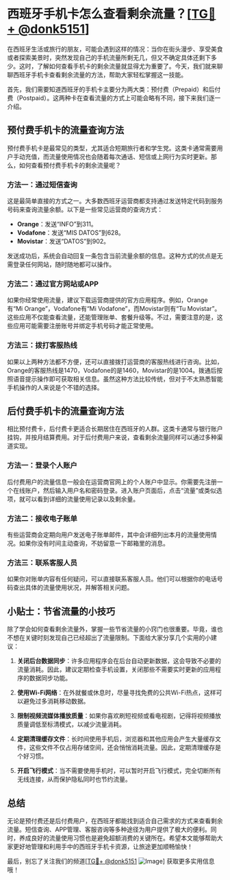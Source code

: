 # 西班牙手机卡怎么查看剩余流量？[[TG💪+ @donk5151](https://t.me/s/donk5151)]

在西班牙生活或旅行的朋友，可能会遇到这样的情况：当你在街头漫步、享受美食或者探索美景时，突然发现自己的手机流量所剩无几，但又不确定具体还剩下多少。这时，了解如何查看手机卡的剩余流量就显得尤为重要了。今天，我们就来聊聊西班牙手机卡查看剩余流量的方法，帮助大家轻松掌握这一技能。

首先，我们需要知道西班牙的手机卡主要分为两大类：预付费（Prepaid）和后付费（Postpaid）。这两种卡在查看流量的方式上可能会略有不同，接下来我们逐一介绍。

## 预付费手机卡的流量查询方法

预付费手机卡是最常见的类型，尤其适合短期旅行者和学生党。这类卡通常需要用户手动充值，而流量使用情况也会随着每次通话、短信或上网行为实时更新。那么，如何查看预付费手机卡的剩余流量呢？

### 方法一：通过短信查询

这是最简单直接的方式之一。大多数西班牙运营商都支持通过发送特定代码到服务号码来查询流量余额。以下是一些常见运营商的查询方式：

- **Orange**：发送“INFO”到311。
- **Vodafone**：发送“MIS DATOS”到628。
- **Movistar**：发送“DATOS”到902。

发送成功后，系统会自动回复一条包含当前流量余额的信息。这种方式的优点是无需登录任何网站，随时随地都可以操作。

### 方法二：通过官方网站或APP

如果你经常使用流量，建议下载运营商提供的官方应用程序。例如，Orange有“Mi Orange”，Vodafone有“Mi Vodafone”，而Movistar则有“Tu Movistar”。这些应用不仅能查看流量，还能管理账单、套餐升级等。不过，需要注意的是，这些应用可能需要注册账号并绑定手机号码才能正常使用。

### 方法三：拨打客服热线

如果以上两种方法都不方便，还可以直接拨打运营商的客服热线进行咨询。比如，Orange的客服热线是1470，Vodafone的是1460，Movistar的是1004。拨通后按照语音提示操作即可获取相关信息。虽然这种方法比较传统，但对于不太熟悉智能手机操作的人来说是个不错的选择。

## 后付费手机卡的流量查询方法

相比预付费卡，后付费卡更适合长期居住在西班牙的人群。这类卡通常与银行账户挂钩，并按月结算费用。对于后付费用户来说，查看剩余流量同样可以通过多种渠道实现。

### 方法一：登录个人账户

后付费用户的流量信息一般会在运营商官网上的个人账户中显示。你需要先注册一个在线账户，然后输入用户名和密码登录。进入账户页面后，点击“流量”或类似选项，就可以看到详细的流量使用记录以及剩余量。

### 方法二：接收电子账单

有些运营商会定期向用户发送电子账单邮件，其中会详细列出本月的流量使用情况。如果你没有时间主动查询，不妨留意一下邮箱里的消息。

### 方法三：联系客服人员

如果你对账单内容有任何疑问，可以直接联系客服人员。他们可以根据你的电话号码查出具体的流量使用状况，并解答相关问题。

## 小贴士：节省流量的小技巧

除了学会如何查看剩余流量外，掌握一些节省流量的小窍门也很重要。毕竟，谁也不想在关键时刻发现自己已经超出了流量限制。下面给大家分享几个实用的小建议：

1. **关闭后台数据同步**：许多应用程序会在后台自动更新数据，这会导致不必要的流量消耗。因此，建议定期检查手机设置，关闭那些不需要实时更新的应用程序的数据同步功能。
   
2. **使用Wi-Fi网络**：在外就餐或休息时，尽量寻找免费的公共Wi-Fi热点，这样可以避免过多消耗移动数据。
   
3. **限制视频流媒体播放质量**：如果你喜欢刷短视频或看电视剧，记得将视频播放质量调低至标清模式，以减少流量消耗。

4. **定期清理缓存文件**：长时间使用手机后，浏览器和其他应用会产生大量缓存文件，这些文件不仅占用存储空间，还会悄悄消耗流量。因此，定期清理缓存是个好习惯。

5. **开启飞行模式**：当不需要使用手机时，可以暂时开启飞行模式，完全切断所有无线连接，从而保护隐私同时也节约流量。

## 总结

无论是预付费还是后付费用户，在西班牙都能找到适合自己需求的方式来查看剩余流量。短信查询、APP管理、客服咨询等多种途径为用户提供了极大的便利。同时，养成良好的流量使用习惯也是避免超额消费的关键所在。希望本文能够帮助大家更好地管理和利用手中的西班牙手机卡资源，让旅途更加顺畅愉快！

最后，别忘了关注我们的频道[[TG💪+ @donk5151](https://t.me/s/donk5151) ![Image](https://i.postimg.cc/rwNCRYN7/Snipaste-2025-04-30-17-27-05.png)] 获取更多实用信息哦！